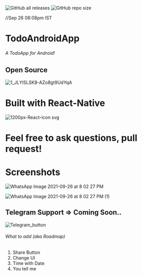 <img alt="GitHub all releases" src="https://img.shields.io/github/downloads/stupid-kid-af/TodoAndroidApp/total">  <img alt="GitHub repo size" src="https://img.shields.io/github/repo-size/stupid-kid-af/TodoAndroidApp"> 


//Sep 26 08:08pm IST

# TodoAndroidApp
###### A TodoApp for Android!

## Open Source 

![1_JLYlSLSK8-AZo8gt9UdYqA](https://user-images.githubusercontent.com/54206927/134813022-f64da0b7-78f1-4715-9b56-37fa3498f00b.jpeg)


# Built with React-Native
![1200px-React-icon svg](https://user-images.githubusercontent.com/54206927/134812787-5c938e34-9b67-4704-8d5c-555b1cddeff6.png)



# Feel free to ask questions, pull request!


# Screenshots

![WhatsApp Image 2021-09-26 at 8 02 27 PM](https://user-images.githubusercontent.com/54206927/134812241-ca9dd190-042e-4447-b88b-d8a538142458.jpeg)

![WhatsApp Image 2021-09-26 at 8 02 27 PM (1)](https://user-images.githubusercontent.com/54206927/134812243-71a2d0e2-43fe-455e-b1d3-a42655b64b91.jpeg)


## Telegram Support => Coming Soon..

![Telegram_button](https://user-images.githubusercontent.com/54206927/134812886-c0fc1277-c7c6-40cd-b3c2-3e49dcd310e8.png)



###### What to add (aka Roadmap)

1. Share Button
2. Change UI
3. Time with Date
4. You tell me
